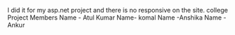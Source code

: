 I did it for my asp.net project and there is no responsive on the site.
college Project
Members
Name - Atul Kumar
Name- komal 
Name -Anshika 
Name -Ankur
